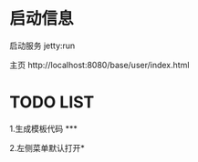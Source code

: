 # 启动信息
启动服务     jetty:run

主页        http://localhost:8080/base/user/index.html

# TODO LIST
1.生成模板代码 ***

2.左侧菜单默认打开*

